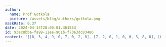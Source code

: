 ```yaml
---
author:
  name: Prof Gotkola
  picture: /assets/blog/authors/gotkola.png
maskRate: 0.37
date: 2024-04-14T20:00:01.361853
id: 93ec8bba-fa99-11ee-901b-f7363dc83486
content: '[[8, 3, 4, 9, 0, 7, 0, 2, 0], [7, 2, 0, 1, 0, 0, 3, 8, 0], [0, 0, 5, 8, 3, 0, 4, 6, 7], [0, 8, 1, 7, 2, 6, 9, 3, 0], [0, 0, 0, 0, 9, 0, 2, 1, 8], [4, 0, 2, 0, 0, 0, 6, 0, 5], [1, 5, 9, 6, 0, 3, 7, 0, 2], [6, 4, 8, 0, 7, 9, 1, 0, 3], [2, 0, 3, 4, 5, 0, 8, 9, 0]]'
---
```

